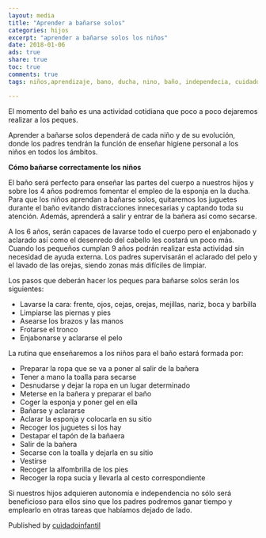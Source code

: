 ```yaml
---
layout: media
title: "Aprender a bañarse solos"
categories: hijos
excerpt: "aprender a bañarse solos los niños"
date: 2018-01-06
ads: true
share: true
toc: true
comments: true
tags: niños,aprendizaje, bano, ducha, nino, baño, independecia, cuidado, salud, higiene.educación, educacion

---
```


El momento del baño es una actividad cotidiana que poco a poco dejaremos realizar a los peques.

Aprender a bañarse solos dependerá de cada niño y de su evolución, donde los padres tendrán la función de enseñar higiene personal a los niños en todos los ámbitos.


**Cómo bañarse correctamente los niños**

El baño será perfecto para enseñar las partes del cuerpo a nuestros hijos y sobre los 4 años podremos fomentar el empleo de la esponja en la ducha. Para que los niños aprendan a bañarse solos, quitaremos los juguetes durante el baño evitando distracciones innecesarias y captando toda su atención. Además, aprenderá a salir y entrar de la bañera así como secarse.

A los 6 años, serán capaces de lavarse todo el cuerpo pero el enjabonado y aclarado así como el desenredo del cabello les costará un poco más. Cuando los pequeños cumplan 9 años podrán realizar esta actividad sin necesidad de ayuda externa. Los padres supervisarán el aclarado del pelo y el lavado de las orejas, siendo zonas más difíciles de limpiar.

Los pasos que deberán hacer los peques para bañarse solos serán los siguientes:

   - Lavarse la cara: frente, ojos, cejas, orejas, mejillas, nariz, boca y barbilla
   - Limpiarse las piernas y pies
   - Asearse los brazos y las manos
   - Frotarse el tronco
   - Enjabonarse y aclararse el pelo

La rutina que enseñaremos a los niños para el baño estará formada por:

   - Preparar la ropa que se va a poner al salir de la bañera
   - Tener a mano la toalla para secarse
   - Desnudarse y dejar la ropa en un lugar determinado
   - Meterse en la bañera y preparar el baño
   - Coger la esponja y poner gel en ella
   - Bañarse y aclararse
   - Aclarar la esponja y colocarla en su sitio
   - Recoger los juguetes si los hay
   - Destapar el tapón de la bañaera
   - Salir de la bañera
   - Secarse con la toalla y dejarla en su sitio
   - Vestirse
   - Recoger la alfombrilla de los pies
   - Recoger la ropa sucia y llevarla al cesto correspondiente

Si nuestros hijos adquieren autonomía e independencia no sólo será beneficioso para ellos sino que los padres podremos ganar tiempo y emplearlo en otras tareas que habíamos dejado de lado.

Published by [cuidadoinfantil](https://aprender.cuidadoinfantil.com/aprender-a-banarse-solos-los-ninos.htmlrende.htm)
